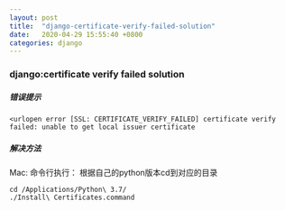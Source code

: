 ```yaml
---
layout: post
title:  "django-certificate-verify-failed-solution"
date:   2020-04-29 15:55:40 +0800
categories: django
---
```


### django:certificate verify failed solution

##### 错误提示
```
<urlopen error [SSL: CERTIFICATE_VERIFY_FAILED] certificate verify failed: unable to get local issuer certificate
```

##### 解决方法

Mac: 
命令行执行：
根据自己的python版本cd到对应的目录
```
cd /Applications/Python\ 3.7/
./Install\ Certificates.command
```

